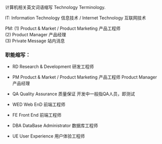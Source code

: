 计算机相关英文词语缩写 
Technology Terminology.

IT: Information Technology 信息技术 / Internet Technology 互联网技术

PM:
(1) Product & Market / Product Marketing	产品工程师   
(2) Product Manager 产品经理  
(3) Private Message 站内消息  

### 职能缩写：

- RD	Research & Development	研发工程师  
- PM  Product & Market / Product Marketing	产品工程师 Product Manager 产品经理  

- QA	Quality Assurance	质量保证 开发中一般指QA人员，即测试  
- WED	Web EnD	前端工程师  
- FE	Front End	前端工程师  
- DBA	DataBase Administrator	数据库工程师  
- UE	User Experience	用户体验工程师  
